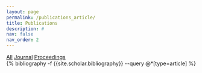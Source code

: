 ```yaml
---
layout: page
permalink: /publications_article/
title: Publications
description: #
nav: false
nav_order: 2
---
```

<!-- _pages/publications.md -->
<div class="filter-buttons">
  <a href="/publications">All</a>
  <a href="/publications_article">Journal</a>
  <a href="/publications_proceedings">Proceedings</a>
</div>
<div class="publications">
{% bibliography -f {{site.scholar.bibliography}} --query @*[type=article] %}
</div>
